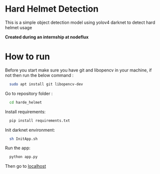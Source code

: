 # Hard Helmet Detection

This is a simple object detection model using yolov4 darknet to detect hard helmet usage

**Created during an internship at nodeflux**

# How to run

Before you start make sure you have git and libopencv in your machine, if not then run the below command :
```bash
  sudo apt install git libopencv-dev
```

Go to repository folder :

```bash
  cd harde_helmet
```

Install requirements:
```bash
  pip install requirements.txt
```

Init darknet environment:
```bash
  sh InitApp.sh
```

Run the app:
```python
  python app.py
```

Then go to [localhost](https://localhost:8080)